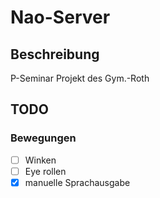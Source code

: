# Nao-Server
## Beschreibung
P-Seminar Projekt des Gym.-Roth

## TODO
### Bewegungen
  - [ ] Winken
  - [ ] Eye rollen
  - [x] manuelle Sprachausgabe
